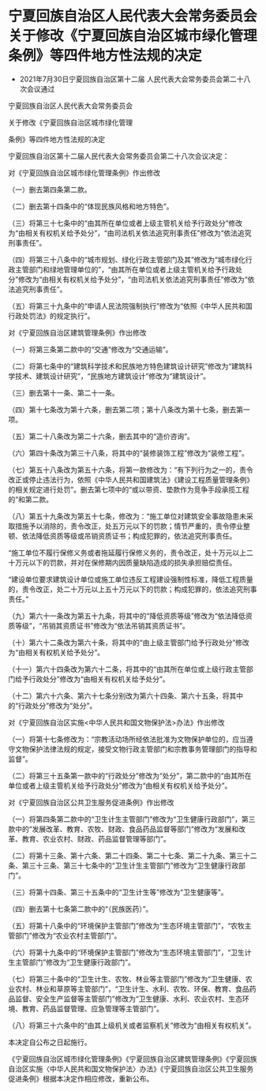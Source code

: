 # 宁夏回族自治区人民代表大会常务委员会关于修改《宁夏回族自治区城市绿化管理条例》等四件地方性法规的决定

- 2021年7月30日宁夏回族自治区第十二届
  人民代表大会常务委员会第二十八次会议通过

<!-- INFO END -->

宁夏回族自治区人民代表大会常务委员会

关于修改《宁夏回族自治区城市绿化管理

条例》等四件地方性法规的决定

宁夏回族自治区第十二届人民代表大会常务委员会第二十八次会议决定：

对《宁夏回族自治区城市绿化管理条例》作出修改

（一）删去第四条第二款。

（二）删去第十四条中的“体现民族风格和地方特色”。

（三）将第三十七条中的“由其所在单位或者上级主管机关给予行政处分”修改为“由相关有权机关给予处分”，“由司法机关依法追究刑事责任”修改为“依法追究刑事责任”。

（四）将第三十八条中的“城市规划、绿化行政主管部门及其”修改为“城市绿化行政主管部门和绿地管理单位的”，“由其所在单位或者上级主管机关给予行政处分”修改为“由相关有权机关给予处分”，“由司法机关依法追究刑事责任”修改为“依法追究刑事责任”。

（五）将第三十九条中的“申请人民法院强制执行”修改为“依照《中华人民共和国行政处罚法》的规定执行”。

对《宁夏回族自治区建筑管理条例》作出修改

（一）将第三条第二款中的“交通”修改为“交通运输”。

（二）将第七条中的“建筑科学技术和民族地方特色建筑设计研究”修改为“建筑科学技术、建筑设计研究”，“民族地方建筑设计”修改为“建筑设计”。

（三）删去第十一条、第二十一条。

（四）第十七条改为第十六条，删去第二项；第十八条改为第十七条，删去第一项。

（五）第二十八条改为第二十六条，删去其中的“造价咨询”。

（六）第四十条改为第三十八条，将其中的“装修装饰工程”修改为“装修工程”。

（七）第五十八条改为第五十六条，将第一款修改为：“有下列行为之一的，责令改正或停止违法行为，依照《中华人民共和国建筑法》《建设工程质量管理条例》的相关规定进行处罚”。删去第七项中的“或以带资、垫款作为竞争手段承揽工程的”和第二款。

（八）第五十九条改为第五十七条，修改为：“施工单位对建筑安全事故隐患未采取措施予以消除的，责令改正，处五万元以下的罚款；情节严重的，责令停业整顿、依法降低资质等级或吊销资质证书；构成犯罪的，依法追究刑事责任。

“施工单位不履行保修义务或者拖延履行保修义务的，责令改正，处十万元以上二十万元以下的罚款，并对在保修期内因质量缺陷造成的损失承担赔偿责任。

“建设单位要求建筑设计单位或施工单位违反工程建设强制性标准，降低工程质量的，责令改正，处二十万元以上五十万元以下的罚款；构成犯罪的，依法追究刑事责任。”

（九）第六十一条改为第五十九条，将其中的“降低资质等级”修改为“依法降低资质等级”，“吊销其资质证书”修改为“依法吊销其资质证书”。

（十）第六十二条改为第六十条，将其中的“由上级主管部门给予行政处分”修改为“由相关有权机关给予处分”。

（十一）第六十四条改为第六十二条，将其中的“由其所在单位或上级行政主管部门给予行政处分”修改为“由相关有权机关给予处分”。

（十二）第六十六条、第六十七条分别改为第六十四条、第六十五条，将其中的“行政处分”修改为“处分”。

对《宁夏回族自治区实施<中华人民共和国文物保护法>办法》作出修改

（一）将第十七条修改为：“宗教活动场所经依法批准为文物保护单位的，应当遵守文物保护法律法规的规定，接受文物行政主管部门和宗教事务管理部门的指导和监督”。

（二）将第三十五条第一款中的“行政处分”修改为“处分”，第二款中的“由其所在单位或者上级主管机关给予行政处分”修改为“由相关有权机关给予处分”。

对《宁夏回族自治区公共卫生服务促进条例》作出修改

（一）将第四条第二款中的“卫生计生主管部门”修改为“卫生健康行政部门”，第三款中的“发展改革、教育、农牧、财政、食品药品监督等部门”修改为“发展和改革、教育、农业农村、财政、药品监督管理等部门”。

（二）将第十三条、第十六条、第二十四条、第二十七条、第二十九条、第三十二条、第三十三条、第三十七条中的“卫生计生主管部门”修改为“卫生健康行政部门”。

（三）将第十四条、第三十五条中的“卫生计生等”修改为“卫生健康等”。

（四）删去第十七条第二款中的“（民族医药）”。

（五）将第十八条中的“环境保护主管部门”修改为“生态环境主管部门”，“农牧主管部门”修改为“农业农村主管部门”。

（六）将第十九条中的“环境保护主管部门”修改为“生态环境主管部门”，“卫生计生主管部门”修改为“卫生健康行政部门”。

（七）将第三十条中的“卫生计生、农牧、林业等主管部门”修改为“卫生健康、农业农村、林业和草原等主管部门”，“卫生计生、水利、农牧、环保、教育、食品药品监督、安全生产监督等主管部门”修改为“卫生健康、水利、农业农村、生态环境、教育、药品监督管理、应急管理等主管部门”。

（八）将第三十六条中的“由其上级机关或者监察机关”修改为“由相关有权机关”。

本决定自公布之日起施行。

《宁夏回族自治区城市绿化管理条例》《宁夏回族自治区建筑管理条例》《宁夏回族自治区实施〈中华人民共和国文物保护法〉办法》《宁夏回族自治区公共卫生服务促进条例》根据本决定作相应修改，重新公布。
